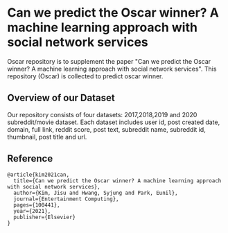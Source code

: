 # Can we predict the Oscar winner? A machine learning approach with social network services
Oscar repository is to supplement the paper "Can we predict the Oscar winner? A machine learning approach with social network services". This repository (Oscar) is collected to predict oscar winner.

## Overview of our Dataset
Our repository consists of four datasets: 2017,2018,2019 and 2020 subreddit/movie dataset. Each dataset includes user id, post created date, domain, full link, reddit score,  post text, subreddit name, subreddit id, thumbnail, post title and url.

## Reference
```
@article{kim2021can,
  title={Can we predict the Oscar winner? A machine learning approach with social network services},
  author={Kim, Jisu and Hwang, Syjung and Park, Eunil},
  journal={Entertainment Computing},
  pages={100441},
  year={2021},
  publisher={Elsevier}
}
```
